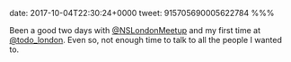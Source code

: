 date: 2017-10-04T22:30:24+0000
tweet: 915705690005622784
%%%

Been a good two days with [@NSLondonMeetup](https://twitter.com/NSLondonMeetup) and my first time at [@todo_london](https://twitter.com/todo_london). Even so, not enough time to talk to all the people I wanted to.
